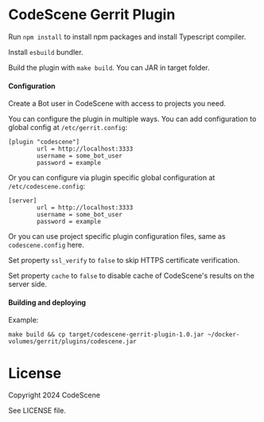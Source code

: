 # CodeScene Gerrit Plugin

Run `npm install` to install npm packages and install Typescript compiler.

Install `esbuild` bundler.

Build the plugin with `make build`. You can JAR in target folder.

#### Configuration

Create a Bot user in CodeScene with access to projects you need.

You can configure the plugin in multiple ways. You can add configuration to global config at `/etc/gerrit.config`:

```
[plugin "codescene"]
        url = http://localhost:3333
        username = some_bot_user
        password = example
```

Or you can configure via plugin specific global configuration at `/etc/codescene.config`:

```
[server]
        url = http://localhost:3333
        username = some_bot_user
        password = example
```

Or you can use project specific plugin configuration files, same as `codescene.config` here.

Set property `ssl_verify` to `false` to skip HTTPS certificate verification.

Set property `cache` to `false` to disable cache of CodeScene's results on the server side.

#### Building and deploying

Example:

```
make build && cp target/codescene-gerrit-plugin-1.0.jar ~/docker-volumes/gerrit/plugins/codescene.jar
```

# License

Copyright 2024 CodeScene

See LICENSE file.